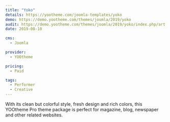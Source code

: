 ```yaml
---
title: "Yoko"
details: https://yootheme.com/joomla-templates/yoko
demo: https://demo.yootheme.com/themes/joomla/2019/yoko
audit: https://demo.yootheme.com/themes/joomla/2019/yoko/index.php/art
date: 2019-08-10

cms: 
  - Joomla

provider:
  - YOOtheme

pricing:
  - Paid

tags:
  - Performer
  - Creative
---
```


With its clean but colorful style, fresh design and rich colors, this YOOtheme Pro theme package is perfect for magazine, blog, newspaper and other related websites.
